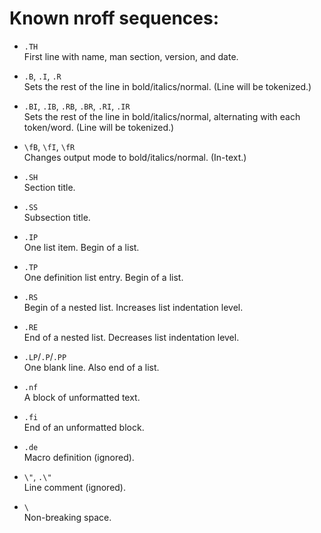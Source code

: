 # Known nroff sequences:

* `.TH`  
	First line with name, man section, version, and date.

* `.B`, `.I`, `.R`  
	Sets the rest of the line in bold/italics/normal.
	(Line will be tokenized.)

* `.BI`, `.IB`, `.RB`, `.BR`, `.RI`, `.IR`  
	Sets the rest of the line in bold/italics/normal,
	alternating with each token/word.
	(Line will be tokenized.)

* `\fB`, `\fI`, `\fR`  
	Changes output mode to bold/italics/normal.
	(In-text.)

* `.SH`  
	Section title.

* `.SS`  
	Subsection title.

* `.IP`  
	One list item.
	Begin of a list.

* `.TP`  
	One definition list entry.
	Begin of a list.

* `.RS`  
	Begin of a nested list.
	Increases list indentation level.

* `.RE`  
	End of a nested list.
	Decreases list indentation level.

* `.LP`/`.P`/`.PP`  
	One blank line.
	Also end of a list.

* `.nf`  
	A block of unformatted text.

* `.fi`  
	End of an unformatted block.

* `.de`  
	Macro definition (ignored).

* `\"`, `.\"`  
    Line comment (ignored).

* `\ `  
    Non-breaking space.

